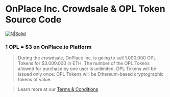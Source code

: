 # OnPlace Inc. Crowdsale & OPL Token Source Code
[![N|Solid](https://cldup.com/yVS-UV5Lhf.png)](http://investments.onplace.io/ico)

### 1 OPL = $3 on OnPlace.io Platform
> During the crowdsale, OnPlace Inc. is going to sell 1.000.000 OPL Tokens for $3.000.000 in ETH.
The number of the OPL Tokens allowed for purchase by one user is unlimited. OPL Tokens will be issued only once.
OPL Tokens will be Ethereum-based cryptographic tokens of value. 

> Learn more at our [Terms & Conditions](https://github.com/OnPlace/Documents/blob/master/Terms%26Conditions.md)

